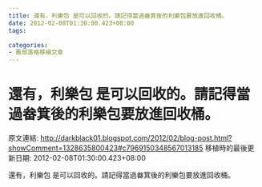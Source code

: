 ```yaml
---
title: 還有，利樂包 是可以回收的。請記得當過畚箕後的利樂包要放進回收桶。
date: 2012-02-08T01:30:00.423+08:00
tags: 

categories:
- 舊部落格移植文章
---
```


# 還有，利樂包 是可以回收的。請記得當過畚箕後的利樂包要放進回收桶。

原文連結: http://darkblack01.blogspot.com/2012/02/blog-post.html?showComment=1328635800423#c7969150348567013185
移植時的最後更新日期: 2012-02-08T01:30:00.423+08:00

還有，利樂包 是可以回收的。請記得當過畚箕後的利樂包要放進回收桶。

